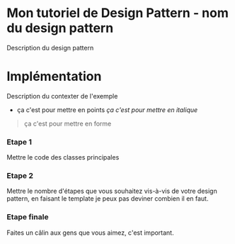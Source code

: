 # Mon tutoriel de Design Pattern - nom du design pattern

Description du design pattern

# Implémentation

Description du contexter de l'exemple

- ça c'est pour mettre en points
*ça c'est pour mettre en italique*

> ça c'est pour mettre en forme

### Etape 1

Mettre le code des classes principales

### Etape 2

Mettre le nombre d'étapes que vous souhaitez vis-à-vis de votre design pattern, en faisant le template je peux pas deviner combien il en faut.

### Etape finale

Faites un câlin aux gens que vous aimez, c'est important.
